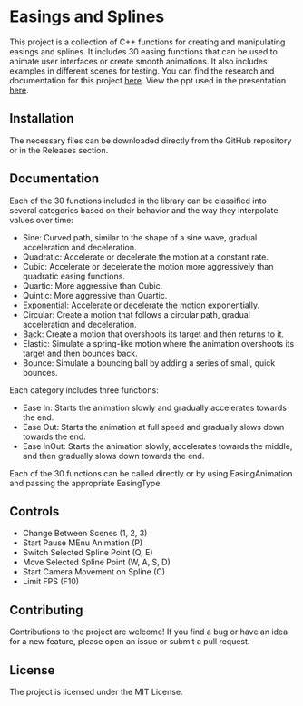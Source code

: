 # Easings and Splines

This project is a collection of C++ functions for creating and manipulating easings and splines. It includes 30 easing functions that can be used to animate user interfaces or create smooth animations.
It also includes examples in different scenes for testing.
You can find the research and documentation for this project [here](https://hekbas.github.io/Easings_and_Splines_Research).
View the ppt used in the presentation [here](https://docs.google.com/presentation/d/1q1coJHP-QpBSi6BN0cDEZzHbJv7HHC9ORueyxNqs3_o/edit?usp=sharing).

## Installation

The necessary files can be downloaded directly from the GitHub repository or in the Releases section.

## Documentation

Each of the 30 functions included in the library can be classified into several categories based on their behavior and the way they interpolate values over time:

- Sine: Curved path, similar to the shape of a sine wave, gradual acceleration and deceleration.
- Quadratic: Accelerate or decelerate the motion at a constant rate.
- Cubic: Accelerate or decelerate the motion more aggressively than quadratic easing functions.
- Quartic: More aggressive than Cubic.
- Quintic: More aggressive than Quartic.
- Exponential: Accelerate or decelerate the motion exponentially.
- Circular: Create a motion that follows a circular path, gradual acceleration and deceleration.
- Back: Create a motion that overshoots its target and then returns to it.
- Elastic: Simulate a spring-like motion where the animation overshoots its target and then bounces back.
- Bounce: Simulate a bouncing ball by adding a series of small, quick bounces.

Each category includes three functions:

- Ease In: Starts the animation slowly and gradually accelerates towards the end.
- Ease Out: Starts the animation at full speed and gradually slows down towards the end.
- Ease InOut: Starts the animation slowly, accelerates towards the middle, and then gradually slows down towards the end.

 Each of the 30 functions can be called directly or by using EasingAnimation and passing the appropriate EasingType.

## Controls
- Change Between Scenes (1, 2, 3)
- Start Pause MEnu Animation (P)
- Switch Selected Spline Point (Q, E)
- Move Selected Spline Point (W, A, S, D)
- Start Camera Movement on Spline (C)
- Limit FPS (F10)

## Contributing
Contributions to the project are welcome! If you find a bug or have an idea for a new feature, please open an issue or submit a pull request.

## License
The project is licensed under the MIT License.
